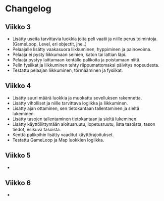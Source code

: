 # Changelog

## Viikko 3
- Lisätty useita tarvittavia luokkia joita peli vaatii ja niille perus toimintoja. (GameLoop, Level, eri objectit, jne..)
- Pelaajalle lisätty vaakasuora liikkuminen, hyppiminen ja painovoima.
- Pelaaja ei pysty liikkumaan seinien, katon tai lattian läpi.
- Pelaaja pystyy laittamaan kentälle palikoita ja poistamaan niitä.
- Pelin fysiikat ja liikkuminen tehty riippumattomaksi päivitys nopeudesta.
- Testattu pelaajan liikkuminen, törmääminen ja fysiikat.

## Viikko 4

- Lisätty suuri määrä luokkia ja muokattu sovelluksen rakennetta.
- Lisätty viholliset ja niille tarvittava logiikka ja liikkuminen.
- Lisätty ajan ottaminen, sen tietokantaan tallentaminen ja sieltä lukeminen.
- Lisätty tasojen tallentaminen tietokantaan ja sieltä lukeminen.
- Lisätty käyttöliittymään aloitusruutu, lopetusruutu, lista tasoista, tason tiedot, esikuva tasoista.
- Kenttä palikoihin lisätty vaaditut käyttörajoitukset.
- Testattu GameLoop ja Map luokkien logiikka.

## Viikko 5

-

## Viikko 6

-
